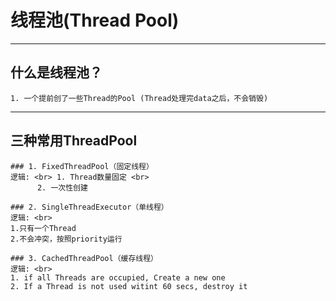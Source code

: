 # 线程池(Thread Pool)
---

## 什么是线程池？
```
1. 一个提前创了一些Thread的Pool (Thread处理完data之后，不会销毁)
```
---
## 三种常用ThreadPool<br>
```
### 1. FixedThreadPool（固定线程）
逻辑: <br> 1. Thread数量固定 <br>
      2. 一次性创建
```
```
### 2. SingleThreadExecutor（单线程）
逻辑: <br>
1.只有一个Thread
2.不会冲突，按照priority运行
```

```
### 3. CachedThreadPool（缓存线程）
逻辑: <br>
1. if all Threads are occupied, Create a new one
2. If a Thread is not used witint 60 secs, destroy it
```
